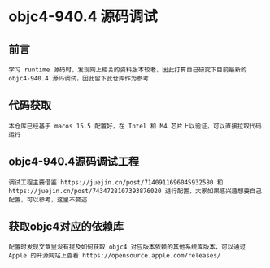 # objc4-940.4 源码调试
## 前言
	学习 runtime 源码时，发现网上相关的资料版本较老，因此打算自己研究下目前最新的 objc4-940.4 源码调试，因此留下此仓库作为参考
## 代码获取
	本仓库已经基于 macos 15.5 配置好，在 Intel 和 M4 芯片上以验证，可以直接拉取代码运行
## objc4-940.4源码调试工程
	调试工程主要借鉴 https://juejin.cn/post/7140911696045932580 和 https://juejin.cn/post/7434728107393876020 进行配置，大家如果感兴趣想要自己配置，可以参考，这里不赘述
## 获取objc4对应的依赖库
	配置时发现文章里没有提及如何获取 objc4 对应版本依赖的其他系统库版本，可以通过 Apple 的开源网站上查看 https://opensource.apple.com/releases/